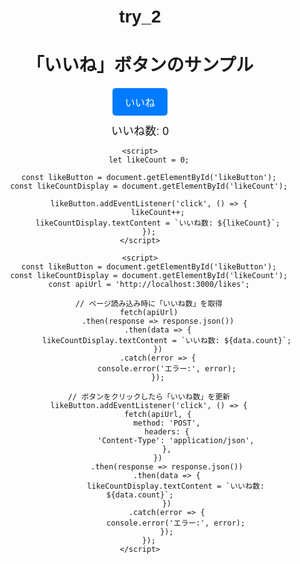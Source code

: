 # try_2

<!DOCTYPE html>
<html lang="ja">
<head>
    <meta charset="UTF-8">
    <meta name="viewport" content="width=device-width, initial-scale=1.0">
    <title>いいねボタン</title>
    <style>
        body {
            font-family: Arial, sans-serif;
            text-align: center;
            margin-top: 50px;
        }
        .like-button {
            display: inline-block;
            padding: 10px 20px;
            font-size: 16px;
            color: #fff;
            background-color: #007bff;
            border: none;
            border-radius: 5px;
            cursor: pointer;
        }
        .like-button:hover {
            background-color: #0056b3;
        }
        .like-count {
            margin-top: 10px;
            font-size: 18px;
        }
    </style>
</head>
<body>
    <h1>「いいね」ボタンのサンプル</h1>
    <button class="like-button" id="likeButton">いいね</button>
    <div class="like-count" id="likeCount">いいね数: 0</div>

    <script>
        let likeCount = 0;

        const likeButton = document.getElementById('likeButton');
        const likeCountDisplay = document.getElementById('likeCount');

        likeButton.addEventListener('click', () => {
            likeCount++;
            likeCountDisplay.textContent = `いいね数: ${likeCount}`;
        });
    </script>

    <script>
        const likeButton = document.getElementById('likeButton');
        const likeCountDisplay = document.getElementById('likeCount');
        const apiUrl = 'http://localhost:3000/likes';

        // ページ読み込み時に「いいね数」を取得
        fetch(apiUrl)
            .then(response => response.json())
            .then(data => {
                likeCountDisplay.textContent = `いいね数: ${data.count}`;
            })
            .catch(error => {
                console.error('エラー:', error);
            });

        // ボタンをクリックしたら「いいね数」を更新
        likeButton.addEventListener('click', () => {
            fetch(apiUrl, {
                method: 'POST',
                headers: {
                    'Content-Type': 'application/json',
                },
            })
                .then(response => response.json())
                .then(data => {
                    likeCountDisplay.textContent = `いいね数: ${data.count}`;
                })
                .catch(error => {
                    console.error('エラー:', error);
                });
        });
    </script>

</body>
</html>




